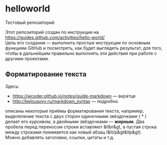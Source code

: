 # helloworld
Тестовый репозиторий

Этот репозиторий создан по инструкции на https://guides.github.com/activities/hello-world/  
Цель его создания — выполнить простые инструкции по основным функциям GitHub и посмотреть, как будет выглядеть результат, для того, чтобы в дальнейшем правильно выполнять эти действия при работе с другими проектами.

## Форматирование текста  
Здесь:  
* https://wcoder.github.io/notes/guide-markdown — вкратце
* http://belousovv.ru/markdown_syntax — подробно

описаны некоторые приёмы форматирования текста, например, выделеление текста с двух сторон одиночными звёздочками ( * ) делает его *курсивом*, а двойными звёздочками — **жирным**. Два пробела перед переносом строки вставляют &ltbr&gt, а пустая строка между строками понимается как новый абзац (&lt/p&gt&ltp&gt).  
Можно добавлять заголовки, ссылки, цитаты и т.д.
